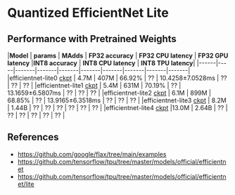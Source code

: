 # Quantized EfficientNet Lite

## Performance with Pretrained Weights
|**Model** | **params** | **MAdds** | **FP32 accuracy** | **FP32 CPU  latency** | **FP32 GPU latency** |**INT8 accuracy** | **INT8 CPU latency**  | **INT8 TPU latency**|
|------|-----|-------|-------|-------|-------|-------|-------|-------|-------|
|efficientnet-lite0 [ckpt](https://storage.googleapis.com/cloud-tpu-checkpoints/efficientnet/lite/efficientnet-lite0.tar.gz) | 4.7M | 407M |  66.92% |  ?? | 10.4258±7.0528ms | ??  |  ?? | ?? |
|efficientnet-lite1 [ckpt](https://storage.googleapis.com/cloud-tpu-checkpoints/efficientnet/lite/efficientnet-lite1.tar.gz) | 5.4M | 631M |  70.19% |  ?? | 13.1659±6.5807ms | ??  |  ?? | ?? |
|efficientnet-lite2 [ckpt](https://storage.googleapis.com/cloud-tpu-checkpoints/efficientnet/lite/efficientnet-lite2.tar.gz) | 6.1M | 899M |  68.85% |  ?? | 13.9165±6.3518ms | ?? | ?? | ?? |
|efficientnet-lite3 [ckpt](https://storage.googleapis.com/cloud-tpu-checkpoints/efficientnet/lite/efficientnet-lite3.tar.gz) | 8.2M | 1.44B |  ?? |  ?? | ?? | ??  | ?? | ?? |
|efficientnet-lite4 [ckpt](https://storage.googleapis.com/cloud-tpu-checkpoints/efficientnet/lite/efficientnet-lite4.tar.gz) |13.0M | 2.64B |  ?? |  ?? | ?? | ??  | ?? | ?? |



## References

- https://github.com/google/flax/tree/main/examples
- https://github.com/tensorflow/tpu/tree/master/models/official/efficientnet
- https://github.com/tensorflow/tpu/tree/master/models/official/efficientnet/lite
